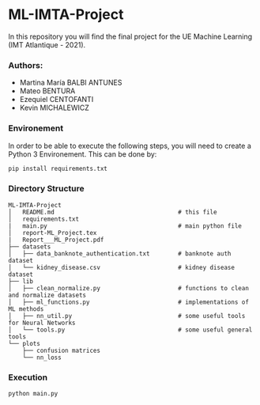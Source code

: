 # ML-IMTA-Project

In this repository you will find the final project for the UE Machine Learning (IMT Atlantique - 2021).

### Authors:

<ul>
  <li>Martina María BALBI ANTUNES</li>
  <li>Mateo BENTURA</li>
  <li>Ezequiel CENTOFANTI</li>
  <li>Kevin MICHALEWICZ</li>
</ul>

### Environement 

In order to be able to execute the following steps, you will need to create a Python 3 Environement.
This can be done by:

```bash
pip install requirements.txt
```

### Directory Structure

```
ML-IMTA-Project
│   README.md                                   # this file
│   requirements.txt
|   main.py                                     # main python file 
│   report-ML_Project.tex
|   Report___ML_Project.pdf       
├── datasets
│   ├── data_banknote_authentication.txt        # banknote auth dataset
│   └── kidney_disease.csv                      # kidney disease dataset            
├── lib         
│   ├── clean_normalize.py                      # functions to clean and normalize datasets
│   ├── ml_functions.py                         # implementations of ML methods
│   ├── nn_util.py                              # some useful tools for Neural Networks
│   └── tools.py                                # some useful general tools
└── plots                                          
    ├── confusion matrices
    └── nn_loss                          
```

### Execution 

```bash
python main.py 
```